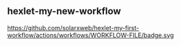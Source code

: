## hexlet-my-new-workflow
https://github.com/solarxweb/hexlet-my-first-workflow/actions/workflows/WORKFLOW-FILE/badge.svg
